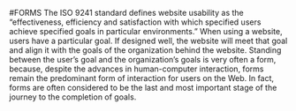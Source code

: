 #FORMS
The ISO 9241 standard defines website usability as the “effectiveness, efficiency and satisfaction with which specified users achieve specified goals in particular environments.” When using a website, users have a particular goal. If designed well, the website will meet that goal and align it with the goals of the organization behind the website. Standing between the user’s goal and the organization’s goals is very often a form, because, despite the advances in human-computer interaction, forms remain the predominant form of interaction for users on the Web. In fact, forms are often considered to be the last and most important stage of the journey to the completion of goals.
